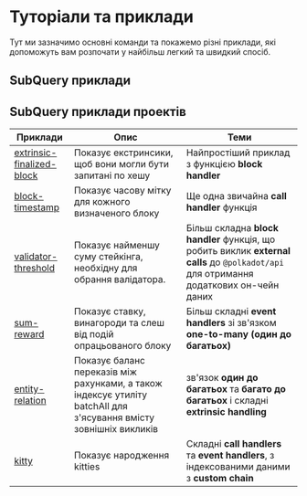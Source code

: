 # Туторіали та приклади

Тут ми зазначимо основні команди та покажемо різні приклади, які допоможуть вам розпочати у найбільш легкий та швидкий спосіб.

## SubQuery приклади



## SubQuery приклади проектів

| Приклади                                                                                      | Опис                                                                                                               | Теми                                                                                                                                   |
| --------------------------------------------------------------------------------------------- | ------------------------------------------------------------------------------------------------------------------ | -------------------------------------------------------------------------------------------------------------------------------------- |
| [extrinsic-finalized-block](https://github.com/subquery/tutorials-extrinsic-finalised-blocks) | Показує екстринсики, щоб вони могли бути запитані по хешу                                                          | Найпростіший приклад з функцією **block handler**                                                                                      |
| [block-timestamp](https://github.com/subquery/tutorials-block-timestamp)                      | Показує часову мітку для кожного визначеного блоку                                                                 | Ще одна звичайна **call handler** функція                                                                                              |
| [validator-threshold](https://github.com/subquery/tutorials-validator-threshold)              | Показує найменшу суму стейкінга, необхідну для обрання валідатора.                                                 | Більш складна **block handler** функція, що робить виклик **external calls** до `@polkadot/api` для отримання додаткових он-чейн даних |
| [sum-reward](https://github.com/subquery/tutorials-sum-reward)                                | Показує ставку, винагороди та слеш від подій опрацьованого блоку                                                   | Більш складні **event handlers** зі зв'язком **one-to-many (один до багатьох)**                                                        |
| [entity-relation](https://github.com/subquery/tutorials-entity-relations)                     | Показує баланс переказів між рахунками, а також індексує утиліту batchAll для з'ясування вмісту зовнішніх викликів | зв'язок **один до багатьох** та **багато до багатьох** і складні **extrinsic handling**                                                |
| [kitty](https://github.com/subquery/tutorials-kitty-chain)                                    | Показує народження kitties                                                                                         | Складні **call handlers** та **event handlers**, з індексованими даними з **custom chain**                                             |
